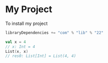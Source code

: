 # My Project

To install my project
```scala
libraryDependencies += "com" % "lib" % "22"
```

```scala
val x = 4
// x: Int = 4
List(x, x)
// res0: List[Int] = List(4, 4)
```